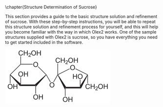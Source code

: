 \chapter{Structure Determination of Sucrose}

This section provides a guide to the basic structure solution and refinement of sucrose. With these step-by-step instructions, you will be able to repeat this structure solution and refinement process for yourself, and this will help you become familiar with the way in which Olex2 works. One of the sample structures supplied with Olex2 is sucrose, so you have everything you need to get started included in the software.

![50  Connectivity diagram of Sucrose](sucrose_diagram.png)
